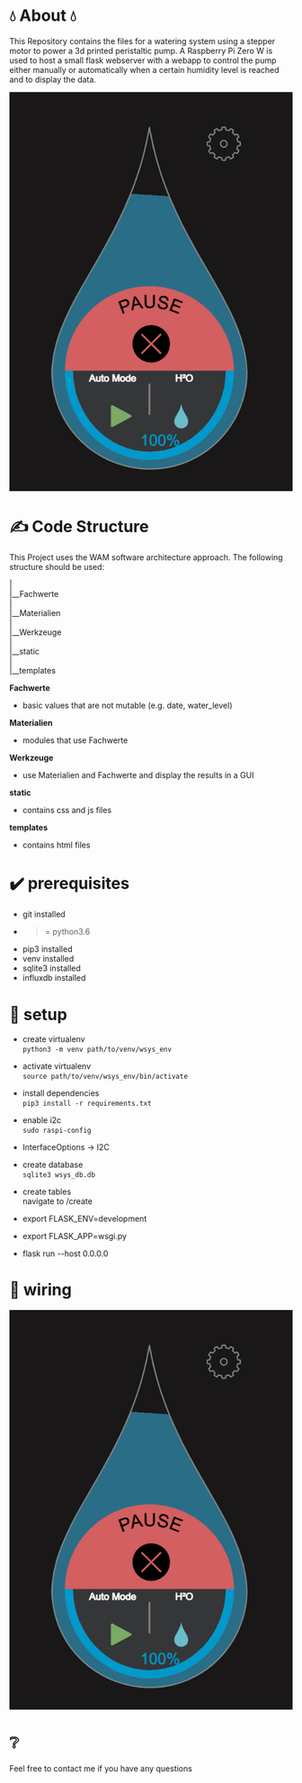 💧 About 💧
===========

This Repository contains the files for a watering system using a stepper motor to power a 3d printed peristaltic pump. A Raspberry Pi Zero W is used to host a small flask webserver with a webapp to control the pump either manually or automatically when a certain humidity level is reached and to display the data. 

![widget](widget.png)


✍️ Code Structure
=========
  
  This Project uses the WAM software architecture approach. The following structure should be used:
  
  |  
  |__Fachwerte  
  |  
  |__Materialien  
  |  
  |__Werkzeuge  
  |  
  |__static  
  |  
  |__templates  
  
  **Fachwerte**  
  - basic values that are not mutable (e.g. date, water_level)  
  
  **Materialien**  
  - modules that use Fachwerte  
  
  **Werkzeuge**  
  - use Materialien and Fachwerte and display the results in a GUI  

  **static**
  - contains css and js files  

  **templates**
  - contains html files



:heavy_check_mark: prerequisites
=============
- git installed  
-  >= python3.6  
- pip3 installed  
- venv installed  
- sqlite3 installed  
- influxdb installed


:wrench: setup
=====
- create virtualenv  
`python3 -m venv path/to/venv/wsys_env`

- activate virtualenv  
`source path/to/venv/wsys_env/bin/activate`

- install dependencies  
`pip3 install -r requirements.txt`

- enable i2c  
`sudo raspi-config`
- InterfaceOptions -> I2C

- create database  
`sqlite3 wsys_db.db`

- create tables  
navigate to <ip-address>/create

- export FLASK_ENV=development  
- export FLASK_APP=wsgi.py  
- flask run --host 0.0.0.0  
  
  
 🔌 wiring
 ======
  
 ![wiring](widget.png)
  
  
  ❔
  ===
  
  Feel free to contact me if you have any questions
